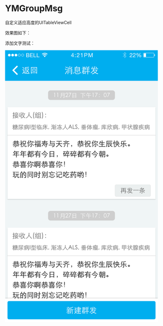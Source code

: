 YMGroupMsg
==========

自定义适应高度的UITableViewCell

效果图如下：

添加文字测试：

![Auto Layout](Screenshots/autolayout_combat_01.png)  
